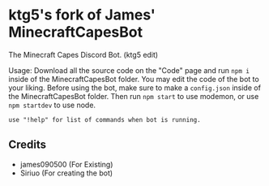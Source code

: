 # ktg5's fork of James' MinecraftCapesBot
The Minecraft Capes Discord Bot. (ktg5 edit)

Usage:
Download all the source code on the "Code" page and run `npm i` inside of the MinecraftCapesBot folder.
You may edit the code of the bot to your liking.
Before using the bot, make sure to make a `config.json` inside of the MinecraftCapesBot folder. Then run `npm start` to use modemon, or use `npm startdev` to use node.

```
use "!help" for list of commands when bot is running.
```

## Credits
* james090500 (For Existing)
* Siriuo (For creating the bot)